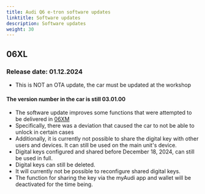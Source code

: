 ```yaml
---
title: Audi Q6 e-tron software updates
linktitle: Software updates
description: Software updates
weight: 30
---
```


## 06XL

### Release date: 01.12.2024

- This is NOT an OTA update, the car must be updated at the workshop

#### The version number in the car is still 03.01.00

- The software update improves some functions that were attempted to be delivered in [06XM](../patch06xm/)
- Specifically, there was a deviation that caused the car to not be able to unlock in certain cases
- Additionally, it is currently not possible to share the digital key with other users and devices. It can still be used on the main unit's device.
- Digital keys configured and shared before December 18, 2024, can still be used in full.
- Digital keys can still be deleted.
- It will currently not be possible to reconfigure shared digital keys.
- The function for sharing the key via the myAudi app and wallet will be deactivated for the time being.